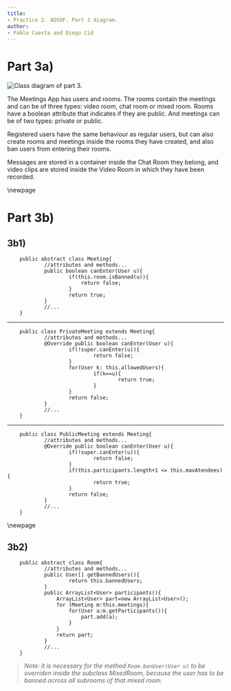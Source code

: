 ```yaml
---
title:
- Practice 2. ADSOF. Part 3 diagram.
author:
- Pablo Cuesta and Diego Cid
---
```


# Part 3a)

![Class diagram of part 3.](./3/3.png)

The Meetings App has users and rooms. The rooms contain the meetings and can be of three types: video room, chat room or mixed room. Rooms have a boolean attribute that indicates if they are public. And meetings can be of two types: private or public.

Registered users have the same behaviour as regular users, but can also create rooms and meetings inside the rooms they have created, and also ban users from entering their rooms.

Messages are stored in a container inside the Chat Room they belong, and video clips are stored inside the Video Room in which they have been recorded.

\newpage

# Part 3b)

## 3b1)


        public abstract class Meeting{
                //attributes and methods...        
                public boolean canEnter(User u){
                        if(this.room.isBanned(u)){
                            return false;
                        }
                        return true;
                }
                //...
        }

---

        public class PrivateMeeting extends Meeting{
                //attributes and methods...        
                @Override public boolean canEnter(User u){
                        if(!super.canEnter(u)){
                                return false;
                        }
                        for(User k: this.allowedUsers){
                                if(k==u){
                                        return true;
                                }
                        }
                        return false;
                }
                //...
        }

---

        public class PublicMeeting extends Meeting{
                //attributes and methods...        
                @Override public boolean canEnter(User u){
                        if(!super.canEnter(u)){
                                return false;
                        }
                        if(this.participants.length+1 <= this.maxAtendees){
                                return true;
                        }
                        return false;
                }
                //...
        }

\newpage

## 3b2)

        public abstract class Room{
                //attributes and methods...        
                public User[] getBannedUsers(){
                        return this.bannedUsers;
                }
                public ArrayList<User> participants(){
		            ArrayList<User> part=new ArrayList<User>();
                    for (Meeting m:this.meetings){
                        for(User a:m.getParticipants()){
                            part.add(a);
                        }
                    }
                    return part;
                }
                //...
        }
        
> *Note: it is necessary for the method `Room.banUser(User u)` to be overriden inside the subclass MixedRoom, because the user has to be banned across all subrooms of that mixed room.*


